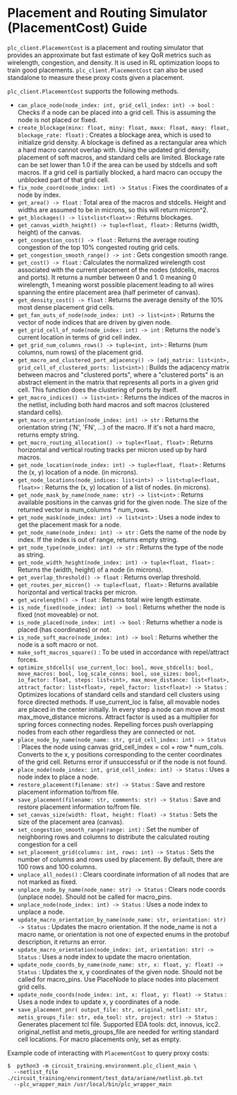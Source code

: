 # Placement and Routing Simulator (PlacementCost) Guide

`plc_client.PlacementCost` is a placement and routing simulator that provides an
approximate but fast estimate of key QoR metrics such as wirelength, congestion,
and density. It is used in RL optimization loops to train good placements.
`plc_client.PlacementCost` can also be used standalone to measure these proxy
costs given a placement.

`plc_client.PlacementCost` supports the following methods.

- `can_place_node(node_index: int, grid_cell_index: int) -> bool` : Checks if
  a node can be placed into a grid cell. This is assuming the node is not
  placed or fixed.
- `create_blockage(minx: float, miny: float, maxx: float, maxy: float,
  blockage_rate: float)` : Creates a blockage area, which is used to
  initialize grid density. A blockage is defined as a rectangular area which a
  hard macro cannot overlap with. Using the updated grid density, placement of
  soft macros, and standard cells are limited. Blockage rate can be set lower
  than 1.0 if the area can be used by stdcells and soft macros. If a grid cell
  is partially blocked, a hard macro can occupy the unblocked part of that
  grid cell.
- `fix_node_coord(node_index: int) -> Status` : Fixes the coordinates of a
  node by index.
- `get_area() -> float` : Total area of the macros and stdcells. Height and
  widths are assumed to be in microns, so this will return micron^2.
- `get_blockages() -> list<list<float>>` : Returns blockages.
- `get_canvas_width_height() -> tuple<float, float>` : Returns (width, height)
  of the canvas.
- `get_congestion_cost() -> float` : Returns the average routing congestion of
  the top 10% congested routing grid cells.
- `get_congestion_smooth_range() -> int` : Gets congestion smooth range.
- `get_cost() -> float` : Calculates the normalized wirelength cost associated
  with the current placement of the nodes (stdcells, macros and ports). It
  returns a number between 0 and 1. 0 meaning 0 wirelength, 1 meaning worst
  possible placement leading to all wires spanning the entire placement area
  (half perimeter of canvas).
- `get_density_cost() -> float` : Returns the average density of the 10% most
  dense placement grid cells.
- `get_fan_outs_of_node(node_index: int) -> list<int>` : Returns the vector of
  node indices that are driven by given node.
- `get_grid_cell_of_node(node_index: int) -> int` : Returns the node's current
  location in terms of grid cell index.
- `get_grid_num_columns_rows() -> tuple<int, int>` : Returns (num columns, num
  rows) of the placement grid.
- `get_macro_and_clustered_port_adjacency() -> (adj_matrix: list<int>,
  grid_cell_of_clustered_ports: list<int>)` : Builds the adjacency matrix
  between macros and "clustered ports", where a "clustered ports" is an
  abstract element in the matrix that represents all ports in a given grid
  cell. This function does the clustering of ports by itself.
- `get_macro_indices() -> list<int>` : Returns the indices of the macros in
  the netlist, including both hard macros and soft macros (clustered standard
  cells).
- `get_macro_orientation(node_index: int) -> str` : Returns the orientation
  string ('N', 'FN', ...) of the macro. If it's not a hard macro, returns
  empty string.
- `get_macro_routing_allocation() -> tuple<float, float>` : Returns horizontal
  and vertical routing tracks per micron used up by hard macros.
- `get_node_location(node_index: int) -> tuple<float, float>` : Returns the
  (x, y) location of a node. (in microns).
- `get_node_locations(node_indices: list<int>) -> list<tuple<float, float>>` :
  Returns the (x, y) location of a list of nodes. (in microns).
- `get_node_mask_by_name(node_name: str) -> list<int>` : Returns available
  positions in the canvas grid for the given node. The size of the returned
  vector is num_columns * num_rows.
- `get_node_mask(node_index: int) -> list<int>` : Uses a node index to get the
  placement mask for a node.
- `get_node_name(node_index: int) -> str` : Gets the name of the node by
  index. If the index is out of range, returns empty string.
- `get_node_type(node_index: int) -> str` : Returns the type of the node as
  string.
- `get_node_width_height(node_index: int) -> tuple<float, float>` : Returns
  the (width, height) of a node (in microns).
- `get_overlap_threshold() -> float` : Returns overlap threshold.
- `get_routes_per_micron() -> tuple<float, float>` : Returns available
  horizontal and vertical tracks per micron.
- `get_wirelength() -> float` : Returns total wire length estimate.
- `is_node_fixed(node_index: int) -> bool` : Returns whether the node is fixed
  (not moveable) or not.
- `is_node_placed(node_index: int) -> bool` : Returns whether a node is placed
  (has coordinates) or not.
- `is_node_soft_macro(node_index: int) -> bool` : Returns whether the node is
  a soft macro or not.
- `make_soft_macros_square()` : To be used in accordance with repel/attract
  forces.
- `optimize_stdcells( use_current_loc: bool, move_stdcells: bool, move_macros:
  bool, log_scale_conns: bool, use_sizes: bool, io_factor: float, steps:
  list<int>, max_move_distance: list<float>, attract_factor: list<float>,
  repel_factor: list<float>) -> Status` : Optimizes locations of standard
  cells and standard cell clusters using force directed methods. If
  use_current_loc is false, all movable nodes are placed in the center
  initially. In every step a node can move at most max_move_distance microns.
  Attract factor is used as a multiplier for spring forces connecting nodes.
  Repelling forces push overlapping nodes from each other regardless they are
  connected or not.
- `place_node_by_name(node_name: str, grid_cell_index: int) -> Status` :
  Places the node using canvas grid_cell_index = col + row * num_cols.
  Converts to the x, y positions corresponding to the center coordinates of
  the grid cell. Returns error if unsuccessful or if the node is not found.
- `place_node(node_index: int, grid_cell_index: int) -> Status` : Uses a node
  index to place a node.
- `restore_placement(filename: str) -> Status` : Save and restore placement
  information to/from file.
- `save_placement(filename: str, comments: str) -> Status` : Save and restore
  placement information to/from file.
- `set_canvas_size(width: float, height: float) -> Status` : Sets the size of
  the placement area (canvas).
- `set_congestion_smooth_range(range: int)` : Set the number of neighboring
  rows and columns to distribute the calculated routing congestion for a cell
- `set_placement_grid(columns: int, rows: int) -> Status` : Sets the number of
  columns and rows used by placement. By default, there are 100 rows and 100
  columns.
- `unplace_all_nodes()` : Clears coordinate information of all nodes that are
  not marked as fixed.
- `unplace_node_by_name(node_name: str) -> Status` : Clears node coords
  (unplace node). Should not be called for macro_pins.
- `unplace_node(node_index: int) -> Status` : Uses a node index to unplace a
  node.
- `update_macro_orientation_by_name(node_name: str, orientation: str) ->
  Status` : Updates the macro orientation. If the node_name is not a macro
  name, or orientation is not one of expected enums in the protobuf
  description, it returns an error.
- `update_macro_orientation(node_index: int, orientation: str) -> Status` :
  Uses a node index to update the macro orientation.
- `update_node_coords_by_name(node_name: str, x: float, y: float) -> Status` :
  Updates the x, y coordinates of the given node. Should not be called for
  macro_pins. Use PlaceNode to place nodes into placement grid cells.
- `update_node_coords(node_index: int, x: float, y: float) -> Status` : Uses a
  node index to update x, y coordinates of a node.
- `save_placement_pnr(
  output_file: str, original_netlist: str,
  metis_groups_file: str, eda_tool: str, project: str) -> Status` :
  Generates placement tcl file. Supported EDA tools: dct, innovus, icc2.
  original_netlist and metis_groups_file are needed for writing standard cell
  locations. For macro placements only, set as empty.

Example code of interacting with `PlacementCost` to query proxy costs:

```shell
$  python3 -m circuit_training.environment.plc_client_main \
  --netlist_file ./circuit_training/environment/test_data/ariane/netlist.pb.txt
  --plc_wrapper_main /usr/local/bin/plc_wrapper_main
```
